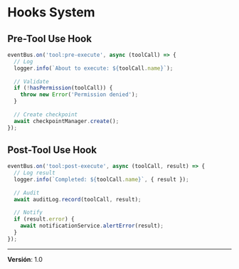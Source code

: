 # Hooks System

## Pre-Tool Use Hook

```typescript
eventBus.on('tool:pre-execute', async (toolCall) => {
  // Log
  logger.info(`About to execute: ${toolCall.name}`);
  
  // Validate
  if (!hasPermission(toolCall)) {
    throw new Error('Permission denied');
  }
  
  // Create checkpoint
  await checkpointManager.create();
});
```

## Post-Tool Use Hook

```typescript
eventBus.on('tool:post-execute', async (toolCall, result) => {
  // Log result
  logger.info(`Completed: ${toolCall.name}`, { result });
  
  // Audit
  await auditLog.record(toolCall, result);
  
  // Notify
  if (result.error) {
    await notificationService.alertError(result);
  }
});
```

---

**Versión**: 1.0
